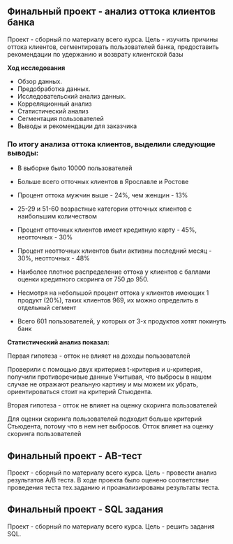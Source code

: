 ## Финальный проект - анализ оттока клиентов банка

Проект - сборный по материалу всего курса. Цель - изучить причины оттока клиентов, сегментировать пользователей банка, предоставить рекомендации по удержанию и возврату клиентской базы

**Ход исследования**

* Обзор данных.
* Предобработка данных.
* Исследовательский анализ данных.
* Корреляционный анализ
* Статистический анализ
* Сегментация пользователей
* Выводы и рекомендации для заказчика

### По итогу анализа оттока клиентов, выделили следующие выводы:

* В выборке было 10000 пользователей

* Больше всего отточных клиентов в Ярославле и Ростове

* Процент оттока мужчин выше - 24%, чем женщин - 13%

* 25-29 и 51-60 возрастные категории отточных клиентов с наибольшим количеством

* Процент отточных клиентов имеет кредитную карту - 45%, неотточных - 30%

* Процент неотточных клиентов были активны последний месяц - 30%, неотточных - 48%

* Наиболее плотное распределение оттока у клиентов с баллами оценки кредитного скоринга от 750 до 950.

* Несмотря на небольшой процент оттока у клиентов имеющих 1 продукт (20%), таких клиентов 969, их можно определить в отдельный сегмент

* Всего 601 пользователей, у которых от 3-х продуктов хотят покинуть банк


**Статистический анализ показал:**

Первая гипотеза - отток не влияет на доходы пользователей

Проверили с помощью двух критериев t-критерия и u-критерия, получили противоречивые данные
Учитывая, что выбросы в нашем случае не отражают реальную картину и мы можем их убрать, ориентироваться стоит на критерий Стьюдента.

Вторая гипотеза - отток не влияет на оценку скоринга пользователей

Для оценки скоринга пользователей подходит больше критерий Стьюдента, потому что в нем нет выбросов.
Отток влияет на оценку скоринга пользователей

## Финальный проект - AB-тест

Проект - сборный по материалу всего курса. Цель - провести анализ результатов A/B теста. В ходе проекта было оценено соответствие проведения теста тех.заданию и проанализированы результаты теста.

## Финальный проект - SQL задания

Проект - сборный по материалу всего курса. Цель - решить задания SQL. 
